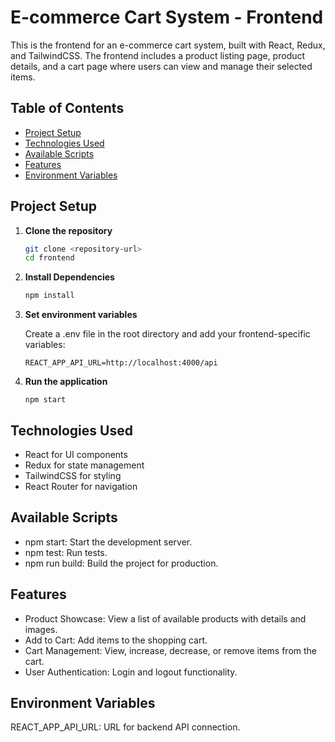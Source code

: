# E-commerce Cart System - Frontend

This is the frontend for an e-commerce cart system, built with React, Redux, and TailwindCSS. The frontend includes a product listing page, product details, and a cart page where users can view and manage their selected items.

## Table of Contents

- [Project Setup](#project-setup)
- [Technologies Used](#technologies-used)
- [Available Scripts](#available-scripts)
- [Features](#features)
- [Environment Variables](#environment-variables)

## Project Setup

1. **Clone the repository**

   ```bash
   git clone <repository-url>
   cd frontend
   ```

2. **Install Dependencies**

   ```bash
   npm install
   ```

3. **Set environment variables**

   Create a .env file in the root directory and add your frontend-specific variables:

   ```
   REACT_APP_API_URL=http://localhost:4000/api

   ```

4. **Run the application**
   ```
   npm start
   ```

## Technologies Used

- React for UI components
- Redux for state management
- TailwindCSS for styling
- React Router for navigation

## Available Scripts

- npm start: Start the development server.
- npm test: Run tests.
- npm run build: Build the project for production.

## Features

- Product Showcase: View a list of available products with details and images.
- Add to Cart: Add items to the shopping cart.
- Cart Management: View, increase, decrease, or remove items from the cart.
- User Authentication: Login and logout functionality.

## Environment Variables

REACT_APP_API_URL: URL for backend API connection.
